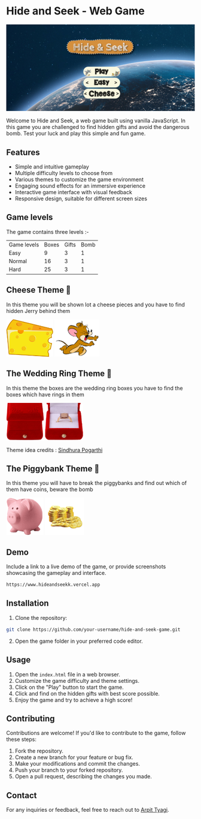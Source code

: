 # Hide and Seek - Web Game

![Cover Page](media/coverpagedemo.png)

Welcome to Hide and Seek, a web game built using vanilla JavaScript. In this game you are challenged to find hidden gifts and avoid the dangerous bomb. Test your luck and play this simple and fun game.

## Features

- Simple and intuitive gameplay
- Multiple difficulty levels to choose from
- Various themes to customize the game environment
- Engaging sound effects for an immersive experience
- Interactive game interface with visual feedback
- Responsive design, suitable for different screen sizes

## Game levels

The game contains three levels :-

<table>
    <tr>
        <td>Game levels</td>
        <td>Boxes</td>
        <td>Gifts</td>
        <td>Bomb</td>
    </tr>
    <tr>
        <td>Easy</td>
        <td>9</td>
        <td>3</td>
        <td>1</td>
    </tr>
    <tr>
        <td>Normal</td>
        <td>16</td>
        <td>3</td>
        <td>1</td>
    </tr>
    <tr>
        <td>Hard</td>
        <td>25</td>
        <td>3</td>
        <td>1</td>
    </tr>
</table>

## Cheese Theme 🧀

In this theme you will be shown lot a cheese pieces and you have to find hidden Jerry behind them

<img src="media/cheese2.png" height="100">
<img src="media/jerry.png" height="100">

## The Wedding Ring Theme 💍

In this theme the boxes are the wedding ring boxes you have to find the boxes which have rings in them

<img src="media/closed.png" height="100">
<img src="media/open.png" height="100">

Theme idea credits : [Sindhura Pogarthi](https://github.com/SindhuraPogarthi)

## The Piggybank Theme 🐷

In this theme you will have to break the piggybanks and find out which of them have coins, beware the bomb

<img src="media/piggybank.png" height="100">
<img src="media/coins.png" height="100">

## Demo

Include a link to a live demo of the game, or provide screenshots showcasing the gameplay and interface.

```bash
https://www.hideandseekk.vercel.app
```

## Installation

1. Clone the repository:

```bash
git clone https://github.com/your-username/hide-and-seek-game.git
```

2. Open the game folder in your preferred code editor.

## Usage

1. Open the `index.html` file in a web browser.
2. Customize the game difficulty and theme settings.
3. Click on the "Play" button to start the game.
4. Click and find on the hidden gifts with best score possible.
5. Enjoy the game and try to achieve a high score!

## Contributing

Contributions are welcome! If you'd like to contribute to the game, follow these steps:

1. Fork the repository.
2. Create a new branch for your feature or bug fix.
3. Make your modifications and commit the changes.
4. Push your branch to your forked repository.
5. Open a pull request, describing the changes you made.

## Contact

For any inquiries or feedback, feel free to reach out to [Arpit Tyagi](https://www.linkedin.com/in/arpittyagirocks/).
